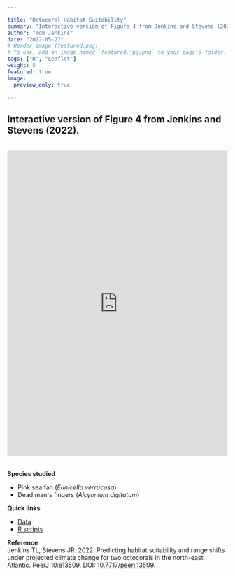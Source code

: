 ```yaml
---

title: "Octocoral Habitat Suitability"
summary: "Interactive version of Figure 4 from Jenkins and Stevens (2022)."
author: "Tom Jenkins"
date: "2022-05-27"
# Header image (featured.png)
# To use, add an image named `featured.jpg/png` to your page's folder. 
tags: ["R", "Leaflet"]
weight: 5
featured: true
image:
  preview_only: true

---
```


## Interactive version of Figure 4 from Jenkins and Stevens (2022).

<br>

<iframe height="700px" width="100%" frameborder="no"
src="https://tom-jenkins.github.io/seafan_sdm/figures/Figure4_interactive.html"></iframe>

<br>
<br>

**Species studied**
- Pink sea fan (_Eunicella verrucosa_)
- Dead man's fingers (_Alcyonium digitatum_)

**Quick links**
- [Data](https://github.com/Tom-Jenkins/seafan_sdm/tree/main/data)
- [R scripts](https://github.com/Tom-Jenkins/seafan_sdm/tree/main/R)

**Reference**  
Jenkins TL, Stevens JR. 2022. Predicting habitat suitability and range shifts under projected climate change for two
octocorals in the north-east Atlantic. PeerJ 10:e13509. DOI: [10.7717/peerj.13509](https://dx.doi.org/10.7717/peerj.13509).
